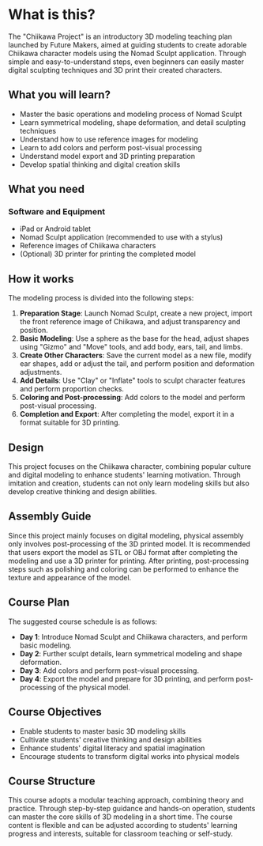 # What is this?

The "Chiikawa Project" is an introductory 3D modeling teaching plan launched by Future Makers, aimed at guiding students to create adorable Chiikawa character models using the Nomad Sculpt application. Through simple and easy-to-understand steps, even beginners can easily master digital sculpting techniques and 3D print their created characters.

## What you will learn?

- Master the basic operations and modeling process of Nomad Sculpt
- Learn symmetrical modeling, shape deformation, and detail sculpting techniques
- Understand how to use reference images for modeling
- Learn to add colors and perform post-visual processing
- Understand model export and 3D printing preparation
- Develop spatial thinking and digital creation skills

## What you need

### Software and Equipment

- iPad or Android tablet
- Nomad Sculpt application (recommended to use with a stylus)
- Reference images of Chiikawa characters
- (Optional) 3D printer for printing the completed model

## How it works

The modeling process is divided into the following steps:

1. **Preparation Stage**: Launch Nomad Sculpt, create a new project, import the front reference image of Chiikawa, and adjust transparency and position.
2. **Basic Modeling**: Use a sphere as the base for the head, adjust shapes using "Gizmo" and "Move" tools, and add body, ears, tail, and limbs.
3. **Create Other Characters**: Save the current model as a new file, modify ear shapes, add or adjust the tail, and perform position and deformation adjustments.
4. **Add Details**: Use "Clay" or "Inflate" tools to sculpt character features and perform proportion checks.
5. **Coloring and Post-processing**: Add colors to the model and perform post-visual processing.
6. **Completion and Export**: After completing the model, export it in a format suitable for 3D printing.

## Design

This project focuses on the Chiikawa character, combining popular culture and digital modeling to enhance students' learning motivation. Through imitation and creation, students can not only learn modeling skills but also develop creative thinking and design abilities.

## Assembly Guide

Since this project mainly focuses on digital modeling, physical assembly only involves post-processing of the 3D printed model. It is recommended that users export the model as STL or OBJ format after completing the modeling and use a 3D printer for printing. After printing, post-processing steps such as polishing and coloring can be performed to enhance the texture and appearance of the model.

## Course Plan

The suggested course schedule is as follows:

- **Day 1**: Introduce Nomad Sculpt and Chiikawa characters, and perform basic modeling.
- **Day 2**: Further sculpt details, learn symmetrical modeling and shape deformation.
- **Day 3**: Add colors and perform post-visual processing.
- **Day 4**: Export the model and prepare for 3D printing, and perform post-processing of the physical model.

## Course Objectives

- Enable students to master basic 3D modeling skills
- Cultivate students' creative thinking and design abilities
- Enhance students' digital literacy and spatial imagination
- Encourage students to transform digital works into physical models

## Course Structure

This course adopts a modular teaching approach, combining theory and practice. Through step-by-step guidance and hands-on operation, students can master the core skills of 3D modeling in a short time. The course content is flexible and can be adjusted according to students' learning progress and interests, suitable for classroom teaching or self-study.